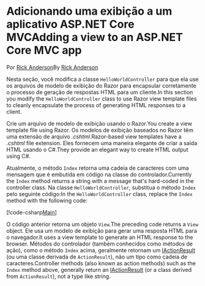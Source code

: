 # <a name="adding-a-view-to-an-aspnet-core-mvc-app"></a><span data-ttu-id="bcc3f-101">Adicionando uma exibição a um aplicativo ASP.NET Core MVC</span><span class="sxs-lookup"><span data-stu-id="bcc3f-101">Adding a view to an ASP.NET Core MVC app</span></span>

<span data-ttu-id="bcc3f-102">Por [Rick Anderson](https://twitter.com/RickAndMSFT)</span><span class="sxs-lookup"><span data-stu-id="bcc3f-102">By [Rick Anderson](https://twitter.com/RickAndMSFT)</span></span>

<span data-ttu-id="bcc3f-103">Nesta seção, você modifica a classe `HelloWorldController` para que ela use os arquivos de modelo de exibição do Razor para encapsular corretamente o processo de geração de respostas HTML para um cliente.</span><span class="sxs-lookup"><span data-stu-id="bcc3f-103">In this section you modify the `HelloWorldController` class to use Razor view template files to cleanly encapsulate the process of generating HTML responses to a client.</span></span>

<span data-ttu-id="bcc3f-104">Crie um arquivo de modelo de exibição usando o Razor.</span><span class="sxs-lookup"><span data-stu-id="bcc3f-104">You create a view template file using Razor.</span></span> <span data-ttu-id="bcc3f-105">Os modelos de exibição baseados no Razor têm uma extensão de arquivo *.cshtml*.</span><span class="sxs-lookup"><span data-stu-id="bcc3f-105">Razor-based view templates have a *.cshtml* file extension.</span></span> <span data-ttu-id="bcc3f-106">Eles fornecem uma maneira elegante de criar a saída HTML usando o C#.</span><span class="sxs-lookup"><span data-stu-id="bcc3f-106">They provide an elegant way to create HTML output using C#.</span></span>

<span data-ttu-id="bcc3f-107">Atualmente, o método `Index` retorna uma cadeia de caracteres com uma mensagem que é embutida em código na classe do controlador.</span><span class="sxs-lookup"><span data-stu-id="bcc3f-107">Currently the `Index` method returns a string with a message that's hard-coded in the controller class.</span></span> <span data-ttu-id="bcc3f-108">Na classe `HelloWorldController`, substitua o método `Index` pelo seguinte código:</span><span class="sxs-lookup"><span data-stu-id="bcc3f-108">In the `HelloWorldController` class, replace the `Index` method with the following code:</span></span>

[!code-csharp[Main](../../tutorials/first-mvc-app/start-mvc/sample/MvcMovie/Controllers/HelloWorldController.cs?name=snippet_4)]

<span data-ttu-id="bcc3f-109">O código anterior retorna um objeto `View`.</span><span class="sxs-lookup"><span data-stu-id="bcc3f-109">The preceding code returns a `View` object.</span></span> <span data-ttu-id="bcc3f-110">Ele usa um modelo de exibição para gerar uma resposta HTML para o navegador.</span><span class="sxs-lookup"><span data-stu-id="bcc3f-110">It uses a view template to generate an HTML response to the browser.</span></span> <span data-ttu-id="bcc3f-111">Métodos do controlador (também conhecidos como métodos de ação), como o método `Index` acima, geralmente retornam um [IActionResult](https://docs.microsoft.com/aspnet/core/api/microsoft.aspnetcore.mvc.iactionresult) (ou uma classe derivada de `ActionResult`), não um tipo como cadeia de caracteres.</span><span class="sxs-lookup"><span data-stu-id="bcc3f-111">Controller methods (also known as action methods) such as the `Index` method above, generally return an [IActionResult](https://docs.microsoft.com/aspnet/core/api/microsoft.aspnetcore.mvc.iactionresult) (or a class derived from `ActionResult`), not a type like string.</span></span>
